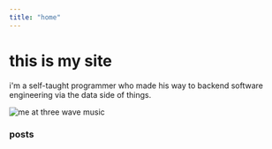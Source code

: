```yaml
---
title: "home"
---
```


# this is my site

i'm a self-taught programmer who made his way to backend software engineering via the data side of things.

![me at three wave music](/images/me-at-twm.jpeg)

### posts
